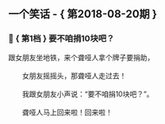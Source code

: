 ## 一个笑话 - { 第2018-08-20期 }
</hr>

### :jack_o_lantern: { 第1档 } 要不咱捐10块吧？
跟女朋友坐地铁，来个聋哑人拿个牌子要捐助，<br/><br/>　　女朋友摇摇头，那聋哑人走过去！<br/><br/>　　我跟女朋友小声说：“要不咱捐10块吧？”。<br/><br/>　　聋哑人马上回来啦！回来啦！

